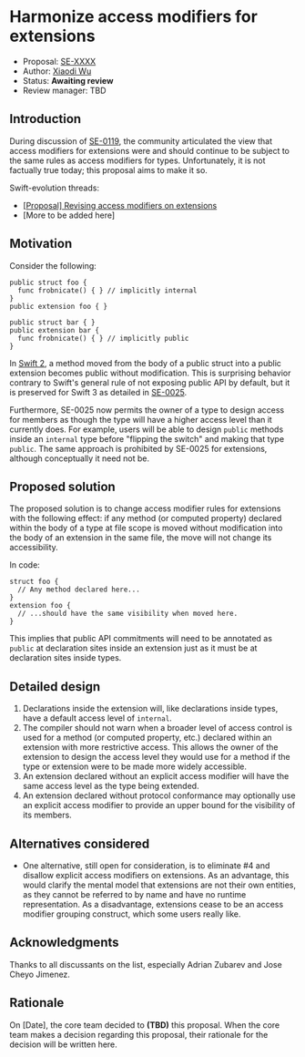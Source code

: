 # Harmonize access modifiers for extensions

* Proposal: [SE-XXXX](XXXX-harmonize-access-modifiers.md)
* Author: [Xiaodi Wu](https://github.com/xwu)
* Status: **Awaiting review**
* Review manager: TBD

## Introduction

During discussion of [SE-0119](0119-extensions-access-modifiers), the community articulated the view that access modifiers for extensions were and should continue to be subject to the same rules as access modifiers for types. Unfortunately, it is not factually true today; this proposal aims to make it so.

Swift-evolution threads:

* [\[Proposal\] Revising access modifiers on extensions](https://lists.swift.org/pipermail/swift-evolution/Week-of-Mon-20160620/022144.html)
* \[More to be added here\]

## Motivation

Consider the following:

```
public struct foo {
  func frobnicate() { } // implicitly internal
}
public extension foo { }

public struct bar { }
public extension bar {
  func frobnicate() { } // implicitly public
}
```

In [Swift 2](https://developer.apple.com/library/ios/documentation/Swift/Conceptual/Swift_Programming_Language/AccessControl.html), a method moved from the body of a public struct into a public extension becomes public without modification. This is surprising behavior contrary to Swift's general rule of not exposing public API by default, but it is preserved for Swift 3 as detailed in [SE-0025](0025-extensions-access-modifiers).

Furthermore, SE-0025 now permits the owner of a type to design access for members as though the type will have a higher access level than it currently does. For example, users will be able to design `public` methods inside an `internal` type before "flipping the switch" and making that type `public`. The same approach is prohibited by SE-0025 for extensions, although conceptually it need not be.


## Proposed solution

The proposed solution is to change access modifier rules for extensions with the following effect: if any method (or computed property) declared within the body of a type at file scope is moved without modification into the body of an extension in the same file, the move will not change its accessibility.

In code:

```
struct foo {
  // Any method declared here...
}
extension foo {
  // ...should have the same visibility when moved here.
}
```

This implies that public API commitments will need to be annotated as `public` at declaration sites inside an extension just as it must be at declaration sites inside types.

## Detailed design

1. Declarations inside the extension will, like declarations inside types, have a default access level of `internal`.
2. The compiler should not warn when a broader level of access control is used for a method (or computed property, etc.) declared within an extension with more restrictive access. This allows the owner of the extension to design the access level they would use for a method if the type or extension were to be made more widely accessible.
3. An extension declared without an explicit access modifier will have the same access level as the type being extended.
4. An extension declared without protocol conformance may optionally use an explicit access modifier to provide an upper bound for the visibility of its members.

## Alternatives considered

*  One alternative, still open for consideration, is to eliminate #4 and disallow explicit access modifiers on extensions. As an advantage, this would clarify the mental model that extensions are not their own entities, as they cannot be referred to by name and have no runtime representation. As a disadvantage, extensions cease to be an access modifier grouping construct, which some users really like.

## Acknowledgments

Thanks to all discussants on the list, especially Adrian Zubarev and Jose Cheyo Jimenez.

## Rationale

On [Date], the core team decided to **(TBD)** this proposal.
When the core team makes a decision regarding this proposal,
their rationale for the decision will be written here.
